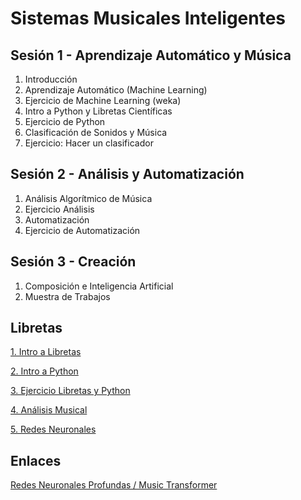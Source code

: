 # Sistemas Musicales Inteligentes

## Sesión 1 - Aprendizaje Automático y Música
1. Introducción
2. Aprendizaje Automático (Machine Learning)
3. Ejercicio de Machine Learning (weka)
4. Intro a Python y Libretas Científicas
5. Ejercicio de Python
6. Clasificación de Sonidos y Música
7. Ejercicio: Hacer un clasificador

## Sesión 2 - Análisis y Automatización
1. Análisis Algorítmico de Música
2. Ejercicio Análisis
3. Automatización
4. Ejercicio de Automatización

## Sesión 3 - Creación
1. Composición e Inteligencia Artificial
2. Muestra de Trabajos


## Libretas
[1. Intro a Libretas]()

[2. Intro a Python]()

[3. Ejercicio Libretas y Python]()

[4. Análisis Musical]()

[5. Redes Neuronales](https://colab.research.google.com/drive/1PdsXgCs9usA60B84Fk9yhH7SSQV3jEYB)

## Enlaces

[Redes Neuronales Profundas / Music Transformer](https://magenta.tensorflow.org/music-transformer)
